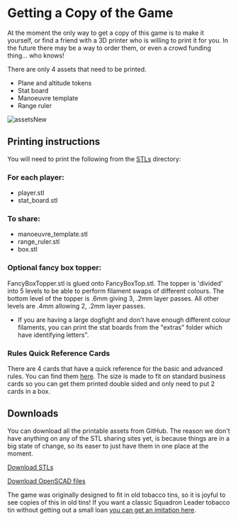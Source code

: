 # Getting a Copy of the Game

At the moment the only way to get a copy of this game is to make it yourself, or find a friend with a 3D printer who is willing to print it for you. In the future there may be a way to order them, or even a crowd funding thing... who knows!

There are only 4 assets that need to be printed.

- Plane and altitude tokens
- Stat board
- Manoeuvre template
- Range ruler

![assetsNew](https://user-images.githubusercontent.com/91621088/211172716-5bc4983f-1582-4c58-9a07-ba0d7531282e.png)

## Printing instructions

You will need to print the following from the <a href="https://github.com/Wollivan/SquadronLeader/tree/main/3DPrinting/STLs" target="_blank">STLs</a> directory:

### For each player:

- player.stl
- stat_board.stl

### To share:

- manoeuvre_template.stl
- range_ruler.stl
- box.stl

### Optional fancy box topper:

FancyBoxTopper.stl is glued onto FancyBoxTop.stl. The topper is 'divided' into 5 levels to be able to perform filament swaps of different colours. The bottom level of the topper is .6mm giving 3, .2mm layer passes. All other levels are .4mm allowing 2, .2mm layer passes.

- If you are having a large dogfight and don't have enough different colour filaments, you can print the stat boards from the "extras" folder which have identifying letters".

### Rules Quick Reference Cards

There are 4 cards that have a quick reference for the basic and advanced rules. You can find them <a href="https://github.com/Wollivan/SquadronLeader/tree/main/3DPrinting/STLs" target="_blank">here</a>.
The size is made to fit on standard business cards so you can get them printed double sided and only need to put 2 cards in a box.

## Downloads

You can download all the printable assets from GitHub. The reason we don't have anything on any of the STL sharing sites yet, is because things are in a big state of change, so its easer to just have them in one place at the moment.

<a href="https://github.com/Wollivan/SquadronLeader/tree/main/3DPrinting/STLs" target="_blank" class="button">Download STLs</a>

<a href="https://github.com/Wollivan/SquadronLeader/tree/main/3DPrinting/OpenSCAD" target="_blank" class="button">Download OpenSCAD files</a>

The game was originally designed to fit in old tobacco tins, so it is joyful to see copies of this in old tins!
If you want a classic Squadron Leader tobacco tin without getting out a small loan <a href="https://www.etsy.com/uk/listing/273646926/all-reserved-vintage-squadron-leader?show_sold_out_detail=1&ref=nla_listing_details" target="_blank">you can get an imitation here</a>.
